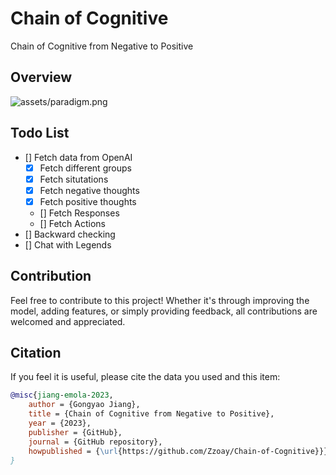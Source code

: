 #  Chain of Cognitive
Chain of Cognitive from Negative to Positive

## Overview
![assets/paradigm.png](Overview)

## Todo List

 - [] Fetch data from OpenAI
   - [x] Fetch different groups
   - [x] Fetch situtations
   - [x] Fetch negative thoughts
   - [x] Fetch positive thoughts
   - []  Fetch Responses
   - []  Fetch Actions
 - [] Backward checking
 - [] Chat with Legends 


## Contribution

Feel free to contribute to this project! Whether it's through improving the model, adding features, or simply providing feedback, all contributions are welcomed and appreciated.

## Citation
If you feel it is useful, please cite the data you used and this item:
```bibtex
@misc{jiang-emola-2023,
    author = {Gongyao Jiang},
    title = {Chain of Cognitive from Negative to Positive},
    year = {2023},
    publisher = {GitHub},
    journal = {GitHub repository},
    howpublished = {\url{https://github.com/Zzoay/Chain-of-Cognitive}}}
}
```

